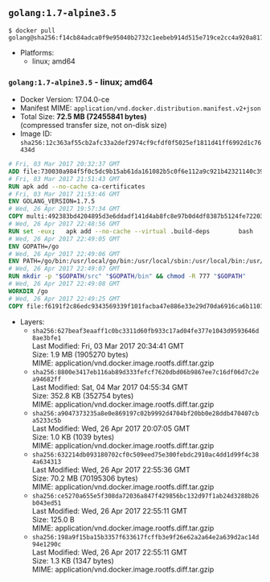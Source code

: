 ## `golang:1.7-alpine3.5`

```console
$ docker pull golang@sha256:f14cb84adca0f9e95040b2732c1eebeb914d515e719ce2cc4a920a817ee6240d
```

-	Platforms:
	-	linux; amd64

### `golang:1.7-alpine3.5` - linux; amd64

-	Docker Version: 17.04.0-ce
-	Manifest MIME: `application/vnd.docker.distribution.manifest.v2+json`
-	Total Size: **72.5 MB (72455841 bytes)**  
	(compressed transfer size, not on-disk size)
-	Image ID: `sha256:12c363af55cb2afc33a2def2974cf9cfdf0f5025ef1811d41ff6992d1c76434d`

```dockerfile
# Fri, 03 Mar 2017 20:32:37 GMT
ADD file:730030a984f5f0c5dc9b15ab61da161082b5c0f6e112a9c921b42321140c3927 in / 
# Fri, 03 Mar 2017 21:51:43 GMT
RUN apk add --no-cache ca-certificates
# Fri, 03 Mar 2017 21:53:46 GMT
ENV GOLANG_VERSION=1.7.5
# Wed, 26 Apr 2017 19:57:34 GMT
COPY multi:492383bd4204895d3e6ddadf141d4ab8fc8e97b0d4df8387b5124fe722039f0d in /go-alpine-patches/ 
# Wed, 26 Apr 2017 22:48:56 GMT
RUN set -eux; 	apk add --no-cache --virtual .build-deps 		bash 		gcc 		musl-dev 		openssl 		go 	; 	export 		GOROOT_BOOTSTRAP="$(go env GOROOT)" 		GOOS="$(go env GOOS)" 		GOARCH="$(go env GOARCH)" 		GO386="$(go env GO386)" 		GOARM="$(go env GOARM)" 		GOHOSTOS="$(go env GOHOSTOS)" 		GOHOSTARCH="$(go env GOHOSTARCH)" 	; 		wget -O go.tgz "https://golang.org/dl/go$GOLANG_VERSION.src.tar.gz"; 	echo '4e834513a2079f8cbbd357502cccaac9507fd00a1efe672375798858ff291815 *go.tgz' | sha256sum -c -; 	tar -C /usr/local -xzf go.tgz; 	rm go.tgz; 		cd /usr/local/go/src; 	for p in /go-alpine-patches/*.patch; do 		[ -f "$p" ] || continue; 		patch -p2 -i "$p"; 	done; 	./make.bash; 		rm -rf /go-alpine-patches; 	apk del .build-deps; 		export PATH="/usr/local/go/bin:$PATH"; 	go version
# Wed, 26 Apr 2017 22:49:05 GMT
ENV GOPATH=/go
# Wed, 26 Apr 2017 22:49:06 GMT
ENV PATH=/go/bin:/usr/local/go/bin:/usr/local/sbin:/usr/local/bin:/usr/sbin:/usr/bin:/sbin:/bin
# Wed, 26 Apr 2017 22:49:07 GMT
RUN mkdir -p "$GOPATH/src" "$GOPATH/bin" && chmod -R 777 "$GOPATH"
# Wed, 26 Apr 2017 22:49:08 GMT
WORKDIR /go
# Wed, 26 Apr 2017 22:49:25 GMT
COPY file:f6191f2c86edc9343569339f101facba47e886e33e29d70da6916ca6b1101a53 in /usr/local/bin/ 
```

-	Layers:
	-	`sha256:627beaf3eaaff1c0bc3311d60fb933c17ad04fe377e1043d9593646d8ae3bfe1`  
		Last Modified: Fri, 03 Mar 2017 20:34:41 GMT  
		Size: 1.9 MB (1905270 bytes)  
		MIME: application/vnd.docker.image.rootfs.diff.tar.gzip
	-	`sha256:8800e3417eb116ab89d333fefcf7620dbd06b9867ee7c16df06d7c2ea94682ff`  
		Last Modified: Sat, 04 Mar 2017 04:55:34 GMT  
		Size: 352.8 KB (352754 bytes)  
		MIME: application/vnd.docker.image.rootfs.diff.tar.gzip
	-	`sha256:a9047373235a8e0e869197c02b9992d4704bf20bb0e28ddb470407cba5233c5b`  
		Last Modified: Wed, 26 Apr 2017 20:07:05 GMT  
		Size: 1.0 KB (1039 bytes)  
		MIME: application/vnd.docker.image.rootfs.diff.tar.gzip
	-	`sha256:632214db093180702cf0c509eed75e300febdc2910ac4dd1d99f4c384a634313`  
		Last Modified: Wed, 26 Apr 2017 22:55:36 GMT  
		Size: 70.2 MB (70195306 bytes)  
		MIME: application/vnd.docker.image.rootfs.diff.tar.gzip
	-	`sha256:ce5270a655e5f308da72036a847f429856bc132d97f1ab24d3288b26b043ed51`  
		Last Modified: Wed, 26 Apr 2017 22:55:11 GMT  
		Size: 125.0 B  
		MIME: application/vnd.docker.image.rootfs.diff.tar.gzip
	-	`sha256:198a9f15ba15b3357f633617fcffb3e9f26e62a2a64e2a639d2ac14d94e1290c`  
		Last Modified: Wed, 26 Apr 2017 22:55:11 GMT  
		Size: 1.3 KB (1347 bytes)  
		MIME: application/vnd.docker.image.rootfs.diff.tar.gzip
